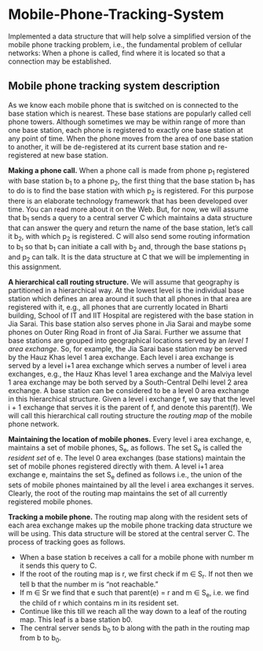 # Mobile-Phone-Tracking-System
Implemented a data structure that will help solve a simplified version of the mobile phone tracking problem, i.e., the fundamental problem of cellular networks: When a phone is called, find where it is located so that a connection may be established.

## Mobile phone tracking system description
As we know each mobile phone that is switched on is connected to the base station which is nearest. These base stations are popularly called cell phone towers. Although sometimes we may be within range of more than one base station, each phone is registered to exactly one base station at any point of time. When the phone moves from the area of one base station to another, it will be de-registered at its current base station and re-registered at new base station.

<b>Making a phone call.</b> When a phone call is made from phone p<sub>1</sub> registered with base station b<sub>1</sub> to a phone p<sub>2</sub>, the first thing that the base station b<sub>1</sub> has to do is to find the base station with which p<sub>2</sub> is registered. For this purpose there is an elaborate technology framework that has been developed over time. You can read more about it on the Web. But, for now, we will assume that b<sub>1</sub> sends a query to a central server C which maintains a data structure that can answer the query and return the name of the base station, let’s call it b<sub>2</sub>, with which p<sub>2</sub> is registered. C will also send some routing information to b<sub>1</sub> so that b<sub>1</sub> can initiate a call with b<sub>2</sub> and, through the base stations p<sub>1</sub> and p<sub>2</sub> can talk. It is the data structure at C that we will be implementing in this assignment.

<b>A hierarchical call routing structure.</b> We will assume that geography is partitioned in a hierarchical way. At the lowest level is the individual base station which defines an area around it such that all phones in that area are registered with it, e.g., all phones that are currently located in Bharti building, School of IT and IIT Hospital are registered with the base station in Jia Sarai. This base station also serves phone in Jia Sarai and maybe some phones on Outer Ring Road in front of Jia Sarai. Further we assume that base stations are grouped into geographical locations served by an <em>level 1 area exchange</em>. So, for example, the Jia Sarai base station may be served by the Hauz Khas level 1 area exchange. Each level i area exchange is served by a level i+1 area exchange which serves a number of level i area exchanges, e.g., the Hauz Khas level 1 area exchange and the Malviya level 1 area exchange may be both served by a South-Central Delhi level 2 area exchange. A base station can be considered to be a level 0 area exchange in this hierarchical structure. Given a level i exchange f, we say that the level i + 1 exchange that serves it is the parent of f, and denote this parent(f). 
We will call this hierarchical call routing structure the <em>routing map</em> of the mobile phone network.

<b>Maintaining the location of mobile phones.</b> Every level i area exchange, e, maintains a set of mobile phones, S<sub>e</sub>, as follows. The set S<sub>e</sub> is called the <em>resident set</em> of e. The level 0 area exchanges (base stations) maintain the set of mobile phones registered directly with them. A level i+1 area exchange e, maintains the set S<sub>e</sub> defined as follows
i.e., the union of the sets of mobile phones maintained by all the level i area exchanges it serves. Clearly, the root of the routing map maintains the set of all currently registered mobile phones.

<b>Tracking a mobile phone.</b> The routing map along with the resident sets of each area exchange makes up the mobile phone tracking data structure we will be using. This data structure will be stored at the central server C. The process of tracking goes as follows.
<ul>
<li>When a base station b receives a call for a mobile phone with number m it sends this query to C.</li>
<li>If the root of the routing map is r, we first check if m ∈ S<sub>r</sub>. If not then we tell b that the number m is “not reachable.”</li>
<li>If m ∈ Sr we find that e such that parent(e) = r and m ∈ S<sub>e</sub>, i.e. we find the child of r which contains m in its resident set.</li>
<li>Continue like this till we reach all the way down to a leaf of the routing map. This leaf is a base station b0.</li>
<li>The central server sends b<sub>0</sub> to b along with the path in the routing map from b to b<sub>0</sub>.</li>
</ul>

